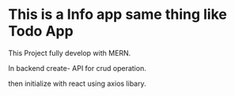 # This is a Info app same thing like Todo App

This Project fully develop with MERN.

In backend create- API for crud operation.

then initialize with react using axios libary.
